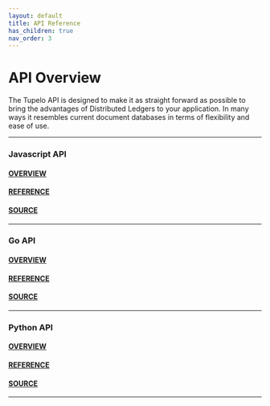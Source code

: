 ```yaml
---
layout: default
title: API Reference
has_children: true
nav_order: 3
---
```


# API Overview

The Tupelo API is designed to make it as straight forward as possible to bring the advantages of Distributed Ledgers to your application.  In many ways it resembles current document databases in terms of flexibility and ease of use.

***

### Javascript API

#### [OVERVIEW](https://quorumcontrol.github.io/tupelo.js/)
#### [REFERENCE](https://quorumcontrol.github.io/tupelo.js/identifiers.html)
#### [SOURCE](https://github.com/quorumControl/tupelo.js)

***

### Go API
#### [OVERVIEW](https://quorumcontrol.github.io/tupelo.js/)
#### [REFERENCE](https://quorumcontrol.github.io/tupelo.js/identifiers.html)
#### [SOURCE](https://github.com/quorumControl/tupelo.js)

***

### Python API
#### [OVERVIEW](https://quorumcontrol.github.io/tupelo.js/)
#### [REFERENCE](https://quorumcontrol.github.io/tupelo.js/identifiers.html)
#### [SOURCE](https://github.com/quorumControl/tupelo.js)

***
